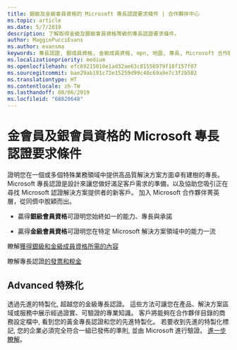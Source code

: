 ```yaml
---
title: 銀級及金級會員資格的 Microsoft 專長認證要求條件 | 合作夥伴中心
ms.topic: article
ms.date: 5/7/2019
description: 了解取得金級及銀級會員資格等級的專長認證要求條件。
author: MaggiePucciEvans
ms.author: evansma
keywords: 專長認證, 銀成員資格, 金級成員資格, mpn, 地圖, 專長, Microsoft 合作夥伴網路, 網路成員資格, advanced 特殊化
ms.localizationpriority: medium
ms.openlocfilehash: efc69215010e1ad32ae63c81556979f18f157f07
ms.sourcegitcommit: bae29ab191c72e15259d99c40c69a9e7c3f2b502
ms.translationtype: HT
ms.contentlocale: zh-TW
ms.lasthandoff: 08/06/2019
ms.locfileid: "68820648"
---
```

# <a name="microsoft-competency-requirements-for-gold-and-silver-membership"></a>金會員及銀會員資格的 Microsoft 專長認證要求條件


證明您在一個或多個特殊業務領域中提供高品質解決方案方面卓有建樹的專長。 Microsoft 專長認證是設計來讓您做好滿足客戶需求的準備，以及協助您吸引正在尋找 Microsoft 認證解決方案提供者的新客戶。 加入 Microsoft 合作夥伴菁英層，從同儕中脫穎而出。

- 贏得**銀級會員資格**可證明您始終如一的能力、專長與承諾

- 贏得**金級會員資格**可證明您在特定 Microsoft 解決方案領域中的能力一流

瞭解[獲得銀級和金級成員資格所需的內容](https://partner.microsoft.com/membership/competencies)

瞭解專長認證[的發票和稅金](mpn-view-print-maps-invoice.md)

## <a name="advanced-specializations"></a>Advanced 特殊化

透過先進的特製化, 超越您的金級專長認證。 這些方法可讓您在產品、解決方案區域或服務中展示經過證實、可驗證的專業知識。 客戶將能夠在合作夥伴目錄的商務設定檔中, 看到您的黃金專長認證和您的先進特製化。 若要收到先進的特製化標記, 您的企業必須完全符合一組已發佈的準則, 並由 Microsoft 進行驗證。 [進一步瞭解](https://partner.microsoft.com/membership/competencies#tab-content-2)。 